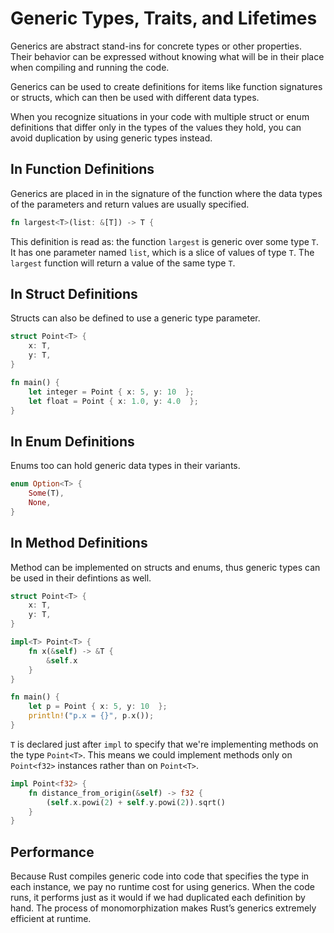 # Generic Types, Traits, and Lifetimes
Generics are abstract stand-ins for concrete types or other properties. Their behavior can be expressed without knowing what will be in their place when compiling and running the code.

Generics can be used to create definitions for items like function signatures or structs, which can then be used with different data types.

When you recognize situations in your code with multiple struct or enum definitions that differ only in the types of the values they hold, you can avoid duplication by using generic types instead.

## In Function Definitions
Generics are placed in in the signature of the function where the data types of the parameters and return values are usually specified.

```rust
fn largest<T>(list: &[T]) -> T {
```

This definition is read as: the function `largest` is generic over some type `T`. It has one parameter named `list`, which is a slice of values of type `T`. The `largest` function will return a value of the same type `T`.

## In Struct Definitions
Structs can also be defined to use a generic type parameter.

```rust
struct Point<T> {
    x: T,
    y: T,
}

fn main() {
    let integer = Point { x: 5, y: 10  };
    let float = Point { x: 1.0, y: 4.0  };
}
```

## In Enum Definitions
Enums too can hold generic data types in their variants.

```rust
enum Option<T> {
    Some(T),
    None,
}
```

## In Method Definitions
Method can be implemented on structs and enums, thus generic types can be used in their defintions as well.

```rust
struct Point<T> {
    x: T,
    y: T,
}

impl<T> Point<T> {
    fn x(&self) -> &T {
        &self.x
    }
}

fn main() {
    let p = Point { x: 5, y: 10  };
    println!("p.x = {}", p.x());
}
```

`T` is declared just after `impl` to specify that we're implementing methods on the type `Point<T>`.
This means we could implement methods only on `Point<f32>` instances rather than on `Point<T>`.

```rust
impl Point<f32> {
    fn distance_from_origin(&self) -> f32 {
        (self.x.powi(2) + self.y.powi(2)).sqrt()
    }
}

```

## Performance
Because Rust compiles generic code into code that specifies the type in each instance, we pay no runtime cost for using generics. When the code runs, it performs just as it would if we had duplicated each definition by hand. The process of monomorphization makes Rust’s generics extremely efficient at runtime.
